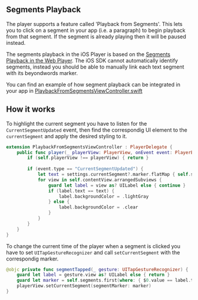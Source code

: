 ## Segments Playback

The player supports a feature called 'Playback from Segments'. This lets you to click on a segment in your app (i.e. a paragraph) to begin playback from that segment. If the segment is already playing then it will be paused instead.

The segments playback in the iOS Player is based on the [Segments Playback in the Web Player](https://github.com/beyondwords-io/player/blob/main/doc/segments-playback.md). The iOS SDK cannot automatically identify segments, instead you should be able to manually link each text segment with its beyondwords marker.

You can find an example of how segment playback can be integrated in your app in [PlaybackFromSegmentsViewController.swift](../Example/Example/PlaybackFromSegmentsViewController.swift)

## How it works

To highlight the current segment you have to listen for the `CurrentSegmentUpdated` event, then find the correspondig UI element to the `currentSegment` and apply the desired styling to it.

```swift
extension PlaybackFromSegmentsViewController : PlayerDelegate {
    public func player(_ playerView: PlayerView, onEvent event: PlayerEvent, settings: PlayerSettings) {
        if (self.playerView !== playerView) { return }
        
        if (event.type == "CurrentSegmentUpdated") {
            let text = settings.currentSegment?.marker.flatMap { self.segments[$0] }
            for view in self.contentView.arrangedSubviews {
                guard let label = view as? UILabel else { continue }
                if (label.text == text) {
                    label.backgroundColor = .lightGray
                } else {
                    label.backgroundColor = .clear
                }
            }
        }
    }
}
```

To change the current time of the player when a segment is clicked you have to set `UITapGestureRecognizer` and call `setCurrentSegment` with the correspondig marker.

```swift
@objc private func segmentTapped(_ gesture: UITapGestureRecognizer) {
    guard let label = gesture.view as? UILabel else { return }
    guard let marker = self.segments.first(where: { $0.value == label.text })?.key else { return }
    playerView.setCurrentSegment(segmentMarker: marker)
}
```
